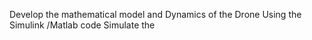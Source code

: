 Develop the mathematical model and Dynamics of the Drone 
Using the Simulink /Matlab code Simulate the 
